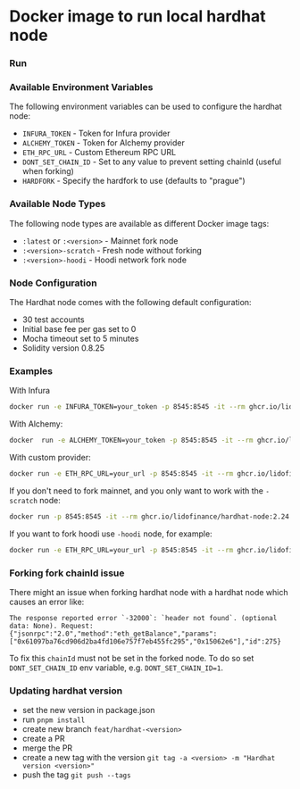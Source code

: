 # Docker image to run local hardhat node

### Run

### Available Environment Variables

The following environment variables can be used to configure the hardhat node:

- `INFURA_TOKEN` - Token for Infura provider
- `ALCHEMY_TOKEN` - Token for Alchemy provider
- `ETH_RPC_URL` - Custom Ethereum RPC URL
- `DONT_SET_CHAIN_ID` - Set to any value to prevent setting chainId (useful when forking)
- `HARDFORK` - Specify the hardfork to use (defaults to "prague")

### Available Node Types

The following node types are available as different Docker image tags:

- `:latest` or `:<version>` - Mainnet fork node
- `:<version>-scratch` - Fresh node without forking
- `:<version>-hoodi` - Hoodi network fork node

### Node Configuration

The Hardhat node comes with the following default configuration:

- 30 test accounts
- Initial base fee per gas set to 0
- Mocha timeout set to 5 minutes
- Solidity version 0.8.25

### Examples

With Infura

```bash
docker run -e INFURA_TOKEN=your_token -p 8545:8545 -it --rm ghcr.io/lidofinance/hardhat-node:2.24.0
```

With Alchemy:

```bash
docker  run -e ALCHEMY_TOKEN=your_token -p 8545:8545 -it --rm ghcr.io/lidofinance/hardhat-node:2.24.0
```

With custom provider:

```bash
docker run -e ETH_RPC_URL=your_url -p 8545:8545 -it --rm ghcr.io/lidofinance/hardhat-node:2.24.0
```

If you don't need to fork mainnet, and you only want to work with the `-scratch` node:

```bash
docker run -p 8545:8545 -it --rm ghcr.io/lidofinance/hardhat-node:2.24.0-scratch
```

If you want to fork hoodi use `-hoodi` node, for example:

```bash
docker run -e ETH_RPC_URL=your_url -p 8545:8545 -it --rm ghcr.io/lidofinance/hardhat-node:2.24.0-hoodi
```

### Forking fork chainId issue

There might an issue when forking hardhat node with a hardhat node which causes an error like:

```
The response reported error `-32000`: `header not found`. (optional data: None). Request: {"jsonrpc":"2.0","method":"eth_getBalance","params":["0x61097ba76cd906d2ba4fd106e757f7eb455fc295","0x15062e6"],"id":275}
```

To fix this `chainId` must not be set in the forked node. To do so set `DONT_SET_CHAIN_ID` env variable, e.g. `DONT_SET_CHAIN_ID=1`.

### Updating hardhat version

- set the new version in package.json
- run `pnpm install`
- create new branch `feat/hardhat-<version>`
- create a PR
- merge the PR
- create a new tag with the version `git tag -a <version> -m "Hardhat version <version>"`
- push the tag `git push --tags`
